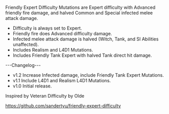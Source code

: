 Friendly Expert Difficulty Mutations are Expert difficulty with Advanced friendly fire damage, and halved Common and Special infected melee attack damage.
- Difficulty is always set to Expert.
- Friendly fire does Advanced difficulty damage.
- Infected melee attack damage is halved (Witch, Tank, and SI Abilities unaffected).
- Includes Realism and L4D1 Mutations.
- Includes Friendly Tank Expert with halved Tank direct hit damage.

---Changelog---
- v1.2 Increase Infected damage, include Friendly Tank Expert Mutations.
- v1.1 Include L4D1 and Realism L4D1 Mutations.
- v1.0 Initial release.

Inspired by Veteran Difficulty by Olde

https://github.com/sandertyu/friendly-expert-difficulty
